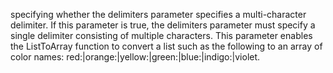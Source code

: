 specifying whether the delimiters parameter specifies a multi-character delimiter. If this parameter is true, the delimiters parameter must specify a single delimiter consisting of multiple characters. This parameter enables the ListToArray function to convert a list such as the following to an array of color names: red:|orange:|yellow:|green:|blue:|indigo:|violet.